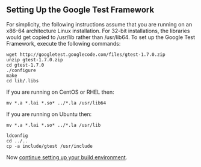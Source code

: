 ## Setting Up the Google Test Framework

For simplicity, the following instructions assume that you are running on an
x86-64 architecture Linux installation.  For 32-bit installations, the
libraries would get copied to /usr/lib rather than /usr/lib64.  To set up the
Google Test Framework, execute the following commands:

```
wget http://googletest.googlecode.com/files/gtest-1.7.0.zip
unzip gtest-1.7.0.zip
cd gtest-1.7.0
./configure
make
cd lib/.libs
```

If you are running on CentOS or RHEL then:

```
mv *.a *.lai *.so* ../*.la /usr/lib64
```

If you are running on Ubuntu then:

```
mv *.a *.lai *.so* ../*.la /usr/lib
```

```
ldconfig
cd ../..
cp -a include/gtest /usr/include
```

Now [continue setting up your build environment](https://github.com/tagged/bruce/blob/master/README.md#setting-up-a-build-environment).
